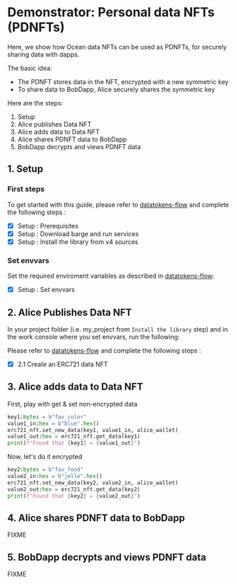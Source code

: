 <!--
Copyright 2022 Ocean Protocol Foundation
SPDX-License-Identifier: Apache-2.0
-->

# Demonstrator: Personal data NFTs (PDNFTs)

Here, we show how Ocean data NFTs can be used as PDNFTs, for securely sharing data with dapps.

The basic idea:

- The PDNFT stores data in the NFT, encrypted with a new symmetric key
- To share data to BobDapp, Alice securely shares the symmetric key

Here are the steps:

1. Setup
2. Alice publishes Data NFT
3. Alice adds data to Data NFT
4. Alice shares PDNFT data to BobDapp
5. BobDapp decrypts and views PDNFT data

## 1. Setup

### First steps

To get started with this guide, please refer to [datatokens-flow](datatokens-flow.md) and complete the following steps :
- [x] Setup : Prerequisites
- [x] Setup : Download barge and run services
- [x] Setup : Install the library from v4 sources

### Set envvars

Set the required enviroment variables as described in [datatokens-flow](datatokens-flow.md):
- [x] Setup : Set envvars


## 2. Alice Publishes Data NFT

In your project folder (i.e. my_project from `Install the library` step) and in the work console where you set envvars, run the following:

Please refer to [datatokens-flow](datatokens-flow.md) and complete the following steps :
- [x] 2.1 Create an ERC721 data NFT


## 3. Alice adds data to Data NFT

First, play with get & set non-encrypted data
```python
key1:bytes = b"fav_color"
value1_in:hex = b"blue".hex()
erc721_nft.set_new_data(key1, value1_in, alice_wallet)
value1_out:hex = erc721_nft.get_data(key1)
print(f"Found that {key1} = {value1_out}")
```

Now, let's do it encrypted
```python
key2:bytes = b"fav_food"
value2_in:hex = b"jello".hex()
erc721_nft.set_new_data(key2, value2_in, alice_wallet)
value2_out:hex = erc721_nft.get_data(key2)
print(f"Found that {key2} = {value2_out}")
```

## 4. Alice shares PDNFT data to BobDapp

FIXME

## 5. BobDapp decrypts and views PDNFT data

FIXME